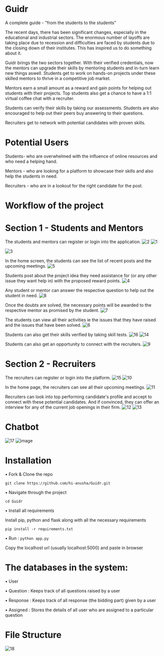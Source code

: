 # Guidr
 A complete guide - "from the students to the students"
 
The recent days, there has been significant changes, especially in the educational and industrial sectors. The enormous number of layoffs are taking place due to recession and difficulties are faced by students due to the closing down of their institutes. This has inspired us to do something about it.

Guidr brings the two sectors together. With their verified credentials, now the mentors can upgrade their skills by mentoring students and in-turn learn new things aswell. Students get to work on hands-on projects under these skilled mentors to thrive in a competitive job market.

Mentors earn a small amount as a reward and gain points for helping out students with their projects. Top students also get a chance to have a 1:1 virtual coffee chat with a recruiter.

Students can verify their skills by taking our assessments. Students are also encouraged to help out their peers buy answering to their questions.

Recruiters get to network with potential candidates with proven skills.


# Potential Users
Students- who are overwhelmed with the influence of online resources and who need a helping hand.

Mentors - who are looking for a platform to showcase their skills and also help the students in need.

Recruiters - who are in a lookout for the right candidate for the post.



# Workflow of the project


# Section 1 - Students and Mentors


The students and mentors can register or login into the application.
![2](https://user-images.githubusercontent.com/101932817/230730207-268dce0b-1a03-460c-bc10-a10e533b5080.jpeg)
![1](https://user-images.githubusercontent.com/101932817/230730216-f91c07d6-46fb-4aff-abc0-9966d59cdf01.jpeg)

![3](https://user-images.githubusercontent.com/101932817/230730859-a9c4a27b-3d3c-4689-ad0f-0ca6ede4a56a.jpeg)


In the home screen, the students can see the list of recent posts and the upcoming meetings.
![5](https://user-images.githubusercontent.com/101932817/230730588-f529adda-8e9f-448a-810e-1164f837995f.jpeg)


Students post about the project idea they need assistance for (or any other issue they want help in) with the proposed reward points.
![4](https://user-images.githubusercontent.com/101932817/230730564-08c0c474-21c4-4671-a1ab-ca0e7ef15c54.jpeg)


Any student or mentor can answer the respective question to help out the student in need.
![8](https://user-images.githubusercontent.com/101932817/230730827-91d32f82-5e38-4f5c-b0c9-f7cd7487bc36.jpeg)


Once the doubts are solved, the necessary points will be awarded to the respective mentor as promised by the student.
![7](https://user-images.githubusercontent.com/101932817/230730807-ddb4a1fe-51e7-4bd4-9e96-7dc19bb626f6.jpeg)


The students can view all their activities ie the issues that they have raised and the issues that have been solved.
![6](https://user-images.githubusercontent.com/101932817/230730616-a6100392-6aab-469e-965e-21fb1f198833.jpeg)


Students can also get their skills verified by taking skill tests.
![16](https://user-images.githubusercontent.com/101932817/230731166-7ef785c9-ec0f-49a4-ace9-a826aac205b3.jpeg)
![14](https://user-images.githubusercontent.com/101932817/230731064-3208c5fe-e54a-4b7d-a88a-8f7287077bc5.jpeg)


Students can also get an opportunity to connect with the recruiters.
![9](https://user-images.githubusercontent.com/101932817/230730952-1138c234-c49c-4274-8633-b08423326847.jpeg)



# Section 2 - Recruiters


The recruiters can register or login into the platform.
![15](https://user-images.githubusercontent.com/101932817/230731137-4adf3fde-c28b-4e03-a766-b20ce80c8575.jpeg)
![10](https://user-images.githubusercontent.com/101932817/230730992-20c4fce8-48c5-473c-8787-b5a6eb0d4c64.jpeg)


In the home page, the recruiters can see all their upcoming meetings.
![11](https://user-images.githubusercontent.com/101932817/230731009-06d26a9b-30bb-4448-8fe7-c828d25915a7.jpeg)


Recruiters can look into top performing candidate's profile and accept to connect with these potential candidates. And if convinced, they can offer an interview for any of the current job openings in their firm.
![12](https://user-images.githubusercontent.com/101932817/230731038-948273eb-3fdc-42c0-bb93-85f18e7688f0.jpeg)
![13](https://user-images.githubusercontent.com/101932817/230731043-ffcae7bf-ceba-4be7-9448-6f626dec37c2.jpeg)



# Chatbot

![17](https://user-images.githubusercontent.com/101932817/230731227-2e3382d1-65e0-4f9d-a0cc-5a6f41a14c6d.jpeg)
![image](https://user-images.githubusercontent.com/101932817/230731262-00d917fe-5943-4b81-8034-4bf58d8a06eb.png)



# Installation


• Fork & Clone the repo

`git clone https://github.com/hi-anusha/Guidr.git`

• Navigate through the project

`cd Guidr`

• Install all requirements

Install pip, python and flask along with all the necessary requirements

`pip install -r requirements.txt`

• Run :
`python app.py`

Copy the localhost url (usually localhost:5000) and paste in browser



# The databases in the system:

• User

• Question : Keeps track of all questions raised by a user

• Response : Keeps track of all response (the bidding part) given by a user

• Assigned : Stores the details of all user who are assigned to a particular question



# File Structure

![18](https://user-images.githubusercontent.com/101932817/230732073-8f7f6c18-b51a-468e-b63e-9a7f8b4cc62c.jpeg)

